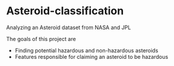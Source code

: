 # Asteroid-classification
Analyzing an Asteroid dataset from NASA and JPL

The goals of this project are 
- Finding potential hazardous and non-hazardous asteroids
- Features responsible for claiming an asteroid to be hazardous

